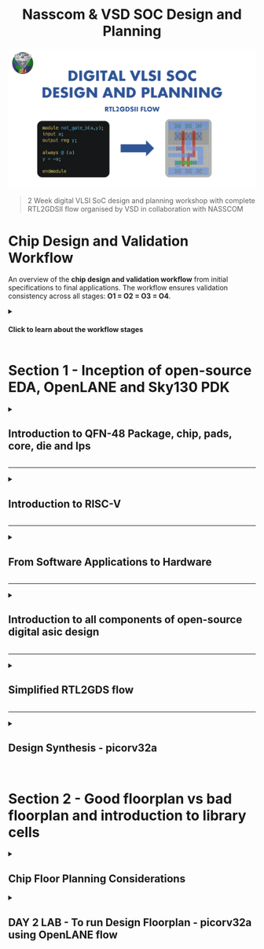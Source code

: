 <div align="center">

# Nasscom & VSD SOC Design and Planning

</div>


![Alt text](assets/Cover.png)
> 2 Week digital VLSI SoC design and planning workshop with complete RTL2GDSII flow organised by VSD in collaboration with NASSCOM

<p align="justify"> 

# Chip Design and Validation Workflow

An overview of the **chip design and validation workflow** from initial specifications to final applications. The workflow ensures validation consistency across all stages: **O1 = O2 = O3 = O4**.  

<details><summary> 
  
#### Click to learn about the workflow stages </summary>

## **Workflow Stages**

### **O1: Specifications (C Model)**
- The design begins with defining specifications in a high-level **C model**.
- A **testbench** (in C language) is used to validate functionality early on.

---

### **O2: RTL Design (Verilog)**
- The hardware is implemented as a **soft copy** using **RTL (Verilog)**.
- Major components:
  - **Processor**
  - **Peripherals/IPs**
  - **Analog IPs**
- The design is synthesized, producing a **Gate-Level Netlist** for further validation.

---

### **O3: SoC Integration**
- Modules (processor, peripherals, macros, and analog IPs) are integrated into a **System-on-Chip (SoC)**.
- Physical design steps include:
  - **Floorplanning**
  - **Placement**
  - **Routing**
- The design undergoes:
  - **Design Rule Checks (DRC)**
  - **Layout vs. Schematic (LVS)**  
- Output: **GDSII file** for fabrication.
  
---

### **O4: Final Chip Design**
- The final chip design includes **peripherals** operating in the target frequency range.
- The **testbench** continues validating the design to ensure:
  - **O1 = O2 = O3 = O4**

---

Below are the diagrams that visually represent the chip design workflow:

### Workflow Stages (O1 to O3)
<div align="center">
  <img src="assets/Chipdesign1.jpg" alt="Chip Design Workflow - O1 to O3">
</div>

### Final Validation and Applications (O4)
<div align="center">
  <img src="assets/Chipdesign2.jpg" alt="Chip Design Validation and Applications - O4">
</div>
</details>
</p>

# Section 1 - Inception of open-source EDA, OpenLANE and Sky130 PDK 

<details>
<summary> 

## Introduction to QFN-48 Package, chip, pads, core, die and Ips 
</summary>

### Overview of an Embedded Board Design
<div align="center">
  <img src="assets/EmbeddedBoardDesign.png" alt="Embedded Board Design">
</div>

### Inside a Package
<div align="center">
  <img src="assets/Package.png" alt="Package View">
</div>

### Connecting the chip to the pins 
<div align="center">
  <img src="assets/ChipToPin.png" alt="Chip to pins connections">
</div>

### Chip Overview
<div align="center">
  <img src="assets/ChipOverview.png" alt="Chip Overview">
</div>

<br />
<p align="justify"> 
Foundry IPs are pre-designed and pre-verified blocks provided by semiconductor foundries to streamline chip design. These include critical components such as analog-to-digital converters (ADCs), digital-to-analog converters (DACs), SRAM, GPIO interfaces, and Phase-Locked Loops (PLLs).

For example, the PLL is a crucial IP block in chip design. Its primary function is to take an input clock signal (which may be of lower frequency) and generate a stable output clock signal at a higher frequency, phase-locked to the input. This is essential for processors to operate at their required high-frequency clock rates while maintaining synchronization with the input clock source.

By using foundry IPs, designers save time and effort, leveraging proven and reliable building blocks optimized for the foundry's process technology.
</p>
</details>

---

<details>
<summary> 

## Introduction to RISC-V
</summary>

### RISC-V Architecture Implementation
<div align="center">
  <img src="assets/riscv.png" alt="RISC-V">
</div>
<p align="justify"> 
<br />
RISC-V Architecture specifications can be implemented in the Layout using a HDL.
</p>
</details>

---

<details>
<summary> 

## From Software Applications to Hardware
</summary>

### Software Flow
<div align="center">
  <img src="assets/swflow.png" alt="Software Flow">
</div>
<br />
<p align="justify"> 
To run an application on hardware, several processes occur. The application enters the system software, which converts it into binary language. Key components of system software include the Operating System (OS), compiler, and assembler.  
<br />
<br />
The OS produces functions in high-level languages (e.g., C, C++, Java), which the compiler converts into hardware-specific instructions. These instructions are then processed by the assembler, which translates them into binary code (machine language). Finally, this binary code is fed to the hardware, enabling it to execute the required functions.
</p>

### Stopwatch App as an example
<div align="center">
  <img src="assets/stopwatchex.png" alt="Stopwatch App">
</div>
<br />
<p align="justify"> 
For instance, consider a stopwatch app running on a RISC-V core. The operating system generates a small C function, which is processed by the compiler to produce RISC-V instructions. These instructions are then passed through an assembler, which converts them into binary code. This binary code is subsequently loaded onto the chip's layout for execution.
</p>

### Instruction Set Architecture (ISA)
<div align="center">
  <img src="assets/isa.png" alt="ISA">
</div>
<br />
<p align="justify"> 
The instructions, which are part of the Instruction Set Architecture (ISA), are written in assembly language or high-level language. These are passed through an assembler (or compiler), which converts them into machine code (binary format) that the hardware can understand and execute. The RTL (Register Transfer Level) description, written in a hardware description language (e.g., Verilog or VHDL), is synthesized into a netlist (a representation of the design in terms of logic gates). This netlist is then used in the physical design process to create a layout, which represents the actual physical implementation of the circuit on silicon.
</p>

### ISA -> RTL & Synthesis -> Physical Design
<div align="center">
  <img src="assets/breakdown.png" alt="Breakdown">
</div>
<br />
<p align="justify"> 
This course is divided into three distinct parts:
<br />

- RISC-V ISA
- RTL and synthesis of RISC-V based CPU core - picorv32
- Physical design implementation of picorv32
</p>
</details>

---

<details>
<summary> 

## Introduction to all components of open-source digital asic design
</summary>
<p align="justify"> 
For open-source ASIC design implementation, we need the following enablers available in open-source versions:
<br />

- RTL Designs
- EDA Tools
- PDK Data
</p>

<p align="justify"> 
Initially, IC design and fabrication were closely tied and limited to companies like TI and Intel. In 1979, Lynn Conway and Carver Mead introduced the idea of separating design from fabrication by developing structured methodologies based on λ-design rules, which led to the first VLSI book, *Introduction to VLSI Systems*. This approach gave rise to "fabless" companies focused on design and "pure play fabs" for fabrication.
<br /><br />
The interface between designers and fabs became a set of files called "Process Design Kits" (PDKs), which include device models, design rules, and libraries. Due to the sensitive nature of PDKs, they were previously distributed only under NDAs.
<br /><br />
However, in 2020, Google collaborated with Skywater to open-source the 130nm PDK, making it the first open-source PDK release.
</p>

<br />

<div align="center">
  <img src="assets/ASICreq.png" alt="ASIC Requirements">
</div>

<br />

### Is Sky130nm still in use?
<div align="center">
  <img src="assets/130old.png" alt="Is sky130 old?">
</div>

<br />

<p align="justify"> 
The 130nm process accounts for 6% of the market share in pure-play IC foundry sales. It remains relevant due to its cost-effectiveness for applications that don't require the advanced performance of smaller nodes.
</p>

### Is Sky130nm fast?
<div align="center">
  <img src="assets/130fast.png" alt="Is sky130 fast?">
</div>

<br />

<p align="justify"> 
The 130nm process can still achieve high performance. For instance, Intel's Pentium 4 Extreme Edition ran at 3.46 GHz, and the OSU team achieved a 327 MHz clock frequency for a single-cycle RV32i CPU in post-layout simulations. A pipelined version can exceed 1 GHz. Additionally, using the Sky130 PDK, the RV32i design achieved a 398 MHz frequency with a 33.8 pJ PDP, demonstrating that 130nm can still deliver competitive speeds.
</p>

### EDA Tools
<div align="center">
  <img src="assets/EDAtools.png" alt="EDA Tools">
</div>

<br />

<p align="justify"> 
ASIC design is a complex process involving numerous steps, methodologies, and EDA tools. These elements are integrated into an ASIC flow, a software that combines various tools to execute the design process.
</p>
</details>

---

<details>
<summary> 

## Simplified RTL2GDS flow
</summary>

### RTL2GDS flow
<div align="center">
  <img src="assets/RTL2GDSIIflow.png" alt="RTL2GDSII flow">
</div>
<br />

### Chip Floor Planning
<div align="center">
  <img src="assets/ChipFloorPlanning.png" alt="Chip Floor Planning">
</div>
<br />

### Macro Floor Planning
<div align="center">
  <img src="assets/MacroFloorPlanning.png" alt="Macro Floor Planning">
</div>
<br />

### Power Planning
<div align="center">
  <img src="assets/PowerPlanning.png" alt="Power Planning">
</div>
<br />

### Placement
<div align="center">
  <img src="assets/Placement.png" alt="Placement">
</div>
<br />

<div align="center">
  <img src="assets/Placement2.png" alt="Placement2">
</div>
<br />

### Clock Tree Synthesis
<div align="center">
  <img src="assets/ClockTreeSynthesis.png" alt="Clock Tree Synthesis">
</div>
<br />

### Routing
<div align="center">
  <img src="assets/Routing.png" alt="Routing">
</div>
<br />

### SignOff
<div align="center">
  <img src="assets/SignOff.png" alt="SignOff">
</div>
<br />

</details>

---

<details>
<summary> 

## Design Synthesis - picorv32a 
</summary>
<p align="justify"> 

Aim is to run 'picorv32a' design synthesis using OpenLANE flow and generate necessary outputs and then calculate the flop ratio.

## DAY 1 LAB - To run Design Synthesis - picorv32a using OpenLANE flow

Commands to invoke the OpenLANE flow and perform synthesis

```bash
# Navigate to the OpenLANE flow directory
cd Desktop/work/tools/openlane_working_dir/openlane

# Use the alias 'docker' for the long Docker run command
# This alias simplifies invoking the OpenLANE Docker container
docker

```
```tcl
# Launch the OpenLANE flow in interactive mode
./flow.tcl -interactive

# Load the OpenLANE package for proper functionality
package require openlane 0.9

# Prepare the design environment for 'picorv32a' by creating necessary files and directories
prep -design picorv32a

# Run synthesis for the prepared design
run_synthesis

# Exit the OpenLANE flow interface
exit

# Exit the Docker container
exit

```

#### Terminal screenshots:

<div align="center">
  <img src="assets/one.png" alt="Screenshot of running command">
</div>
<br />

<div align="center">
  <img src="assets/two.png" alt="Screenshot of running command">
</div>
<br />

### To Calculate Flip Flop Ratio

#### Formulae:

```math
Flop\ Ratio = \frac{Number\ of\ D\ Flip\ Flops}{Total\ Number\ of\ Cells}
```
<br />

```math
Percentage\ of\ DFF's = Flop\ Ratio * 100
```
<br />

#### Terminal screenshots:

<div align="center">
  <img src="assets/three.png" alt="Screenshot of running command">
</div>
<br />

<div align="center">
  <img src="assets/four.png" alt="Screenshot of running command">
</div>
<br />

#### Highlighted Values for computation:

<div align="center">
  <img src="assets/five.png" alt="Screenshot of running command">
</div>
<br />

<div align="center">
  <img src="assets/six.png" alt="Screenshot of running command">
</div>
<br />

#### Calculation of Flop Ratio and DFF % from synthesis statistics report file:
<br />

```math
Flop\ Ratio = \frac{1613}{14876} = 0.108429
```
<br />

```math
Percentage\ of\ DFF's = 0.108429 * 100 = 10.8429\ \%
```
<br />

All picorv32a logs, reports and results can be found here:

[Section 1 Run - 02-12_18-45](https://github.com/rmahathi/nasscom-soc-design-and-planning/tree/main/02-12_18-45)

</p>
</details>
<br />

# Section 2 - Good floorplan vs bad floorplan and introduction to library cells

<details>
<summary> 

## Chip Floor Planning Considerations
</summary>

### 1. Identifying the Width of the Die and Core
<br />

<div align="center">
  <img src="assets/diecore.png" alt="diecore">
</div>
<br />

<p align="justify"> 

To determine the Utilization Factor and Aspect Ratio, the height and width of core and die areas must first be defined.

- Core is the area in a chip used for placing all the logic cells and components. It is where the logic resides in a chip.

- Die is the area encircling the core, used for placing I/O-related components.  

The height and width of the core area depend on the design's netlist. These are based on the number of components required to execute the logic. The die area's height and width depend on the core's dimensions.  

</p>

<div align="center">
  <img src="assets/netlist.png" alt="netlist">
</div>
<br />

For example, consider a netlist with two logic gates and two flip-flops, each with an area of 1 sq. unit. The total core area required is 4 sq. units.  

<div align="center">
  <img src="assets/netlist2.png" alt="netlist">
</div>
<br />

Area occupied by the above netlist on a silicon wafer

<div align="center">
  <img src="assets/netlist3.png" alt="netlist">
</div>
<br />

#### Utilization Factor 
Utilization Factor is the ratio of the core area occupied by the netlist to the total core area.  
For a good FloorPlan, the Utilization Factor should never be '1' to allow space for additional logic.  

```math
Utilization\ Factor = \frac{Area\ occupied\ by\ netlist}{Total\ core\ area}
```

#### Aspect Ratio 
Aspect Ratio is the ratio of the core's height to its width.  
If the Aspect Ratio is '1', the core is square. Otherwise, it is rectangular.  

```math
Aspect\ Ratio = \frac{Height\ of\ the\ core}{Width\ of\ the\ core}
```

#### Calculations
 
<div align="center">
  <img src="assets/netlist4.png" alt="netlist">
</div>
<br />

```math
Utilization\ Factor = \frac{4\ sq.\ units}{4\ sq.\ units} = 1
```

```math
Aspect\ Ratio = \frac{2\ units}{2\ units} = 1\ (Square\ core)
```

### 2. Define Locations of Pre-Placed Cells

Pre-placing cells refers to reusing pre-designed blocks (e.g., memory, comparators, MUX). These blocks are called macros or IPs.  

<div align="center">
  <img src="assets/prepl.png" alt="preplaced_cell">
</div>
<br />

<div align="center">
  <img src="assets/prepl2.png" alt="preplaced_cell">
</div>
<br />

<div align="center">
  <img src="assets/prepl3.png" alt="preplaced_cell">
</div>
<br />

Macros should be placed close to input pins for reduced wiring length. They are placed during the Floorplan stage, with placement blockages defined to prevent standard cells from being placed nearby, and they also reduce Time-to-Market.  

### 3. Surround Pre-Placed cells with De-Coupling Capacitors
<br />

<div align="center">
  <img src="assets/decoup.png" alt="placement_decoupling_capacitor">
</div>
<br />
<p align="justify"> 
Decoupling capacitors are used in SoC design near high-power-demanding blocks or macros to stabilize voltage by locally storing charge. They charge when signals switch from 0 to 1 and supply energy during peak current demands, reducing the reliance on distant power sources. The power supply wires have inherent resistance and inductance, which cause a voltage drop during current flow, leading to a slightly reduced voltage at the load (Vdd' < Vdd). This voltage drop becomes more pronounced over larger physical distances, making it difficult to maintain stable voltage levels. 
</p>
<div align="center">
  <img src="assets/noisemargin.png" alt="noisemargin">
</div>
<br />

If the drop pushes the voltage below the noise margin, the circuit may enter an undefined state, resulting in failures or incorrect outputs. 

<div align="center">
  <img src="assets/decoup2.png" alt="placement_decoupling_capacitor">
</div>
<br />

Decoupling capacitors mitigate this by supplying the required energy locally during switching, ensuring stable operation and preventing voltage drops from falling below safe levels.

<div align="center">
  <img src="assets/decoup3.png" alt="placement_decoupling_capacitor">
</div>
<br />

### 4. Power Planning 

In power planning for SoC design, consider a macro where a 16-bit orange bus carries a 0-to-1 signal. Being far from the power source introduces voltage drops due to resistance and inductance in the supply wires.

<div align="center">
  <img src="assets/pow.png" alt="power_planning">
</div>
<br />

To handle signal transitions, drivers (e.g., inverters) are employed. An inverter converts the input signal to its complement (0 to 1 or 1 to 0), driving the next stage effectively.

<div align="center">
  <img src="assets/pow1.png" alt="power_planning">
</div>
<br />

1-to-0 Transition - Ground Bounce:

In a 1-to-0 transition, the previously charged nodes discharge rapidly to ground. If all 16 bits discharge at once, the ground potential may fluctuate, causing a phenomenon called ground bounce. This occurs due to inductance in the ground path, leading to temporary voltage spikes. If the ground bounce crosses the noise margin, it can cause unpredictable behavior, further increasing the risk of errors in circuit operation.

<div align="center">
  <img src="assets/pow2.png" alt="power_planning">
</div>
<br />

0-to-1 Transition - Voltage Drop:

When a 0-to-1 transition occurs, the driver charges the load capacitance of the connected circuit. This charging demands significant current, especially for all 16 bits transitioning simultaneously. A voltage drop across the supply wires may occur due to the high current demand, reducing Vdd' and risking a voltage level near or below the noise margin. If the voltage drops significantly, the circuit can enter an undefined state, leading to unreliable outputs.

<div align="center">
  <img src="assets/pow4.png" alt="power_planning">
</div>
<br />

Simultaneous Switching Problem:

When multiple signals (0-to-1 or 1-to-0) switch at the same time, the cumulative current demand rises sharply. For a 0-to-1 transition, the power supply must provide a surge of current to charge the capacitors, while for a 1-to-0 transition, a large discharge current flows to ground. Both cases can result in severe voltage drops or ground bounce due to the limitations of a single-point power supply.

<div align="center">
  <img src="assets/pow5.png" alt="power_planning">
</div>
<br />

Solution: Power Mesh
The solution is to replace the single-point power supply with a power mesh. A power mesh distributes Vdd and ground throughout the chip using a network of interconnected wires, reducing the resistance and inductance between the source and various blocks. By bringing power closer to the loads and reducing the effective distance, the voltage drop and ground bounce are minimized. The power mesh ensures that all parts of the circuit can access stable supply and ground levels, even during peak current demands, maintaining signal integrity and preventing undefined states.

<div align="center">
  <img src="assets/pow6.png" alt="power_planning">
</div>
<br />

### 5. Pin Placement 

Pin placement impacts wire length and connectivity. Pins must be placed to minimize wire length.  
For example, an input pin driving two blocks should be near them.  

<div align="center">
  <img src="assets/pls1.png" alt="pin_placement">
</div>
<br />

In effective pin placement:  
1. Pin order is based on connectivity, not sequence.  
2. Clock pins are larger due to their importance and susceptibility to delays.  

<div align="center">
  <img src="assets/pls2.png" alt="pin_placement">
</div>
<br />

### 6. Logical Cell Placement Blockage

Placement blockages outside the core and inside the die prevents automated placement and routing tool from placing any other cells into the the pin-dedicated area.

<div align="center">
  <img src="assets/block.png" alt="cell_placement_blockage">
</div>
<br />

</details>

<details>
<summary> 

## DAY 2 LAB - To run Design Floorplan - picorv32a using OpenLANE flow

</summary>


<p align='justify'>
Before initiating the floorplan stage, designers must verify and adjust crucial switches that control the floorplan's characteristics. These configuration parameters, including utilization factor and aspect ratio, must align with the project's specific requirements to ensure optimal floorplan execution. A proper review of these switches helps prevent potential issues and ensures the floorplan process proceeds as intended.
</p>
